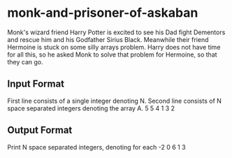 # monk-and-prisoner-of-askaban
 Monk's wizard friend Harry Potter is excited to see his Dad fight Dementors and rescue him and his Godfather Sirius Black. Meanwhile their friend Hermoine is stuck on some silly arrays problem. Harry does not have time for all this, so he asked Monk to solve that problem for Hermoine, so that they can go.




## Input Format
 First line consists of a single integer denoting N.
 Second line consists of N space separated integers denoting the array A.
 5
 5 4 1 3 2
## Output Format
 Print N space separated integers, denoting  for each 
 -2 0 6 1 3 
